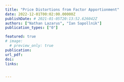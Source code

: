 ```yaml
---
title: "Price Distortions from Factor Apportionment"
date: 2022-12-01T00:02:00.00000Z
publishDate: # 2021-01-05T20:13:52.626042Z
authors: ["Nathan Lazarus", "Ian Sapollnik"]
publication_types: ["0"]

featured: true
# image:
  # preview_only: true
publication: 
url_pdf: 
doi:
links: 


---
```


